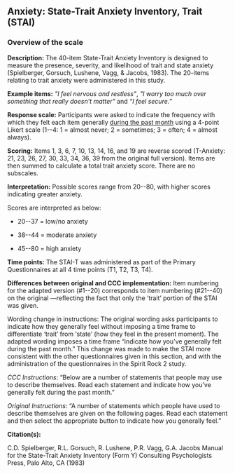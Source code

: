 ## Anxiety: State-Trait Anxiety Inventory, Trait (STAI)    

### Overview of the scale  

**Description:** The 40-item State-Trait Anxiety Inventory is designed to 
measure the presence, severity, and likelihood of trait and state anxiety 
(Spielberger, Gorsuch, Lushene, Vagg, & Jacobs, 1983). The 20-items relating to 
trait anxiety were administered in this study.  

**Example items:** *"I feel nervous and restless"*, 
*"I worry too much over something that really doesn’t matter"* and *“I feel secure.”*      

**Response scale:** Participants were asked to indicate the frequency with which 
they felt each item generally <u>during the past month</u> using a 4-point Likert 
scale (1--4: 1 = almost never; 2 = sometimes; 3 = often; 4 = almost always).

**Scoring:** Items 1, 3, 6, 7, 10, 13, 14, 16, and 19 are reverse scored 
(T-Anxiety: 21, 23, 26, 27, 30, 33, 34, 36, 39 from the original full version). 
Items are then summed to calculate a total trait anxiety score. There are no
subscales.   

**Interpretation:** Possible scores range from 20--80, with higher scores 
indicating greater anxiety.   

Scores are interpreted as below:  

  -   20--37 = low/no anxiety   
  
  -   38--44 = moderate anxiety   
  
  -   45--80 = high anxiety   
  


**Time points:** The STAI-T was administered as part of the Primary
Questionnaires at all 4 time points (T1, T2, T3, T4).   


**Differences between original and CCC implementation:** Item numbering for the 
adapted version (#1--20) corresponds to item numbering (#21--40) on the original
—reflecting the fact that only the ‘trait’ portion of the STAI was given. 

Wording change in instructions: The original wording asks participants to 
indicate how they generally feel without imposing a time frame to differentiate
‘trait’ from ‘state’ (how they feel in the present moment). The adapted wording 
imposes a time frame “indicate how you’ve generally felt during the past month.” 
This change was made to make the STAI more consistent with the other questionnaires
given in this section, and with the administration of the questionnaires in the 
Spirit Rock 2 study.

*CCC Instructions*: “Below are a number of statements that people may use to 
describe themselves. Read each statement and indicate how you’ve generally felt 
during the past month.”  

*Original Instructions*: “A number of statements which people have used to 
describe themselves are given on the following pages. Read each statement 
and then select the appropriate button to indicate how you generally feel.”  

**Citation(s):**   

C.D. Spielberger, R.L. Gorsuch, R. Lushene, P.R. Vagg, G.A. Jacobs Manual for 
the State-Trait Anxiety Inventory (Form Y) Consulting Psychologists Press, 
Palo Alto, CA (1983)  


